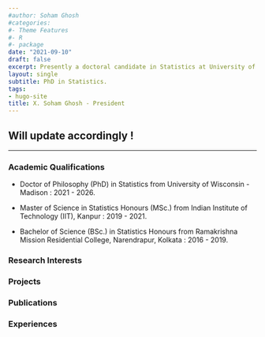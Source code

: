 ```yaml
---
#author: Soham Ghosh
#categories:
#- Theme Features
#- R
#- package
date: "2021-09-10"
draft: false
excerpt: Presently a doctoral candidate in Statistics at University of Wisconsin-Madison, having major interests in Bayesian Inference, Bayesian Non - Parametrics, Probability, etc.
layout: single
subtitle: PhD in Statistics.
tags:
- hugo-site
title: X. Soham Ghosh - President
---
```


## Will update accordingly !

---

### Academic Qualifications

* Doctor of Philosophy (PhD) in Statistics from University of Wisconsin - Madison : 2021 - 2026.

* Master of Science in Statistics Honours (MSc.) from Indian Institute of Technology (IIT), Kanpur : 2019 - 2021.

* Bachelor of Science (BSc.) in Statistics Honours from Ramakrishna Mission Residential College, Narendrapur, Kolkata : 2016 - 2019.

### Research Interests


### Projects


### Publications



### Experiences
